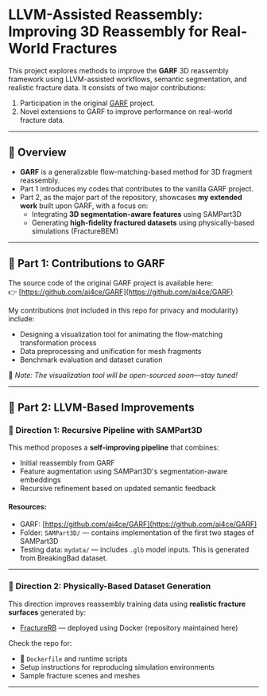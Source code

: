 # LLVM-Assisted Reassembly: Improving 3D Reassembly for Real-World Fractures

This project explores methods to improve the **GARF** 3D reassembly framework using LLVM-assisted workflows, semantic segmentation, and realistic fracture data. It consists of two major contributions:

1. Participation in the original [GARF](https://github.com/ai4ce/GARF) project.
2. Novel extensions to GARF to improve performance on real-world fracture data.

---

## 📌 Overview

- **GARF** is a generalizable flow-matching-based method for 3D fragment reassembly.
- Part 1 introduces my codes that contributes to the vanilla GARF project.
- Part 2, as the major part of the repository, showcases **my extended work** built upon GARF, with a focus on:
  - Integrating **3D segmentation-aware features** using SAMPart3D
  - Generating **high-fidelity fractured datasets** using physically-based simulations (FractureBEM)

---

## 🧩 Part 1: Contributions to GARF

The source code of the original GARF project is available here:  
👉 [https://github.com/ai4ce/GARF](https://github.com/ai4ce/GARF)

My contributions (not included in this repo for privacy and modularity) include:
- Designing a visualization tool for animating the flow-matching transformation process
- Data preprocessing and unification for mesh fragments
- Benchmark evaluation and dataset curation

🚧 *Note: The visualization tool will be open-sourced soon—stay tuned!*

---

## 🔁 Part 2: LLVM-Based Improvements

### 🔷 Direction 1: Recursive Pipeline with SAMPart3D

This method proposes a **self-improving pipeline** that combines:
- Initial reassembly from GARF
- Feature augmentation using SAMPart3D's segmentation-aware embeddings
- Recursive refinement based on updated semantic feedback

#### Resources:
- GARF: [https://github.com/ai4ce/GARF](https://github.com/ai4ce/GARF)
- Folder: `SAMPart3D/` — contains implementation of the first two stages of SAMPart3D
- Testing data: `mydata/` — includes `.glb` model inputs. This is generated from BreakingBad dataset.

---

### 🔷 Direction 2: Physically-Based Dataset Generation

This direction improves reassembly training data using **realistic fracture surfaces** generated by:
- [FractureRB](https://github.com/Chenyang-Joe/FractureRB-CX) — deployed using Docker (repository maintained here)

Check the repo for:
- 🐳 `Dockerfile` and runtime scripts
- Setup instructions for reproducing simulation environments
- Sample fracture scenes and meshes

---